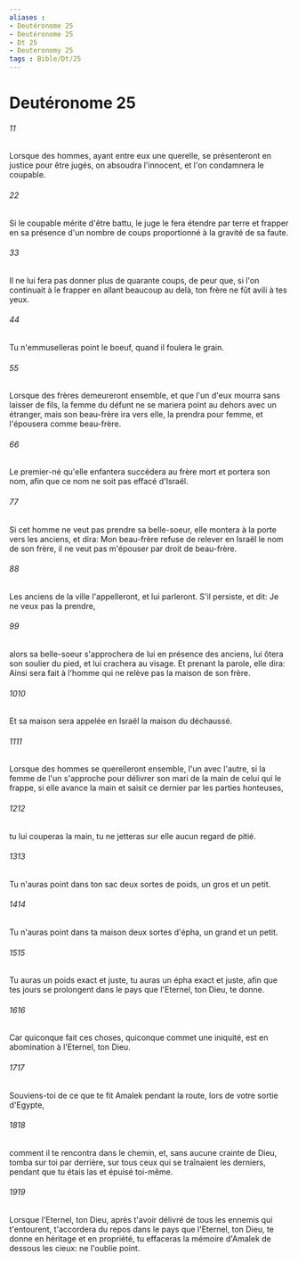 ```yaml
---
aliases : 
- Deutéronome 25
- Deutéronome 25
- Dt 25
- Deuteronomy 25
tags : Bible/Dt/25
---
```


# Deutéronome 25

###### 11
Lorsque des hommes, ayant entre eux une querelle, se présenteront en justice pour être jugés, on absoudra l'innocent, et l'on condamnera le coupable.
###### 22
Si le coupable mérite d'être battu, le juge le fera étendre par terre et frapper en sa présence d'un nombre de coups proportionné à la gravité de sa faute.
###### 33
Il ne lui fera pas donner plus de quarante coups, de peur que, si l'on continuait à le frapper en allant beaucoup au delà, ton frère ne fût avili à tes yeux.
###### 44
Tu n'emmuselleras point le boeuf, quand il foulera le grain.
###### 55
Lorsque des frères demeureront ensemble, et que l'un d'eux mourra sans laisser de fils, la femme du défunt ne se mariera point au dehors avec un étranger, mais son beau-frère ira vers elle, la prendra pour femme, et l'épousera comme beau-frère.
###### 66
Le premier-né qu'elle enfantera succédera au frère mort et portera son nom, afin que ce nom ne soit pas effacé d'Israël.
###### 77
Si cet homme ne veut pas prendre sa belle-soeur, elle montera à la porte vers les anciens, et dira: Mon beau-frère refuse de relever en Israël le nom de son frère, il ne veut pas m'épouser par droit de beau-frère.
###### 88
Les anciens de la ville l'appelleront, et lui parleront. S'il persiste, et dit: Je ne veux pas la prendre,
###### 99
alors sa belle-soeur s'approchera de lui en présence des anciens, lui ôtera son soulier du pied, et lui crachera au visage. Et prenant la parole, elle dira: Ainsi sera fait à l'homme qui ne relève pas la maison de son frère.
###### 1010
Et sa maison sera appelée en Israël la maison du déchaussé.
###### 1111
Lorsque des hommes se querelleront ensemble, l'un avec l'autre, si la femme de l'un s'approche pour délivrer son mari de la main de celui qui le frappe, si elle avance la main et saisit ce dernier par les parties honteuses,
###### 1212
tu lui couperas la main, tu ne jetteras sur elle aucun regard de pitié.
###### 1313
Tu n'auras point dans ton sac deux sortes de poids, un gros et un petit.
###### 1414
Tu n'auras point dans ta maison deux sortes d'épha, un grand et un petit.
###### 1515
Tu auras un poids exact et juste, tu auras un épha exact et juste, afin que tes jours se prolongent dans le pays que l'Eternel, ton Dieu, te donne.
###### 1616
Car quiconque fait ces choses, quiconque commet une iniquité, est en abomination à l'Eternel, ton Dieu.
###### 1717
Souviens-toi de ce que te fit Amalek pendant la route, lors de votre sortie d'Egypte,
###### 1818
comment il te rencontra dans le chemin, et, sans aucune crainte de Dieu, tomba sur toi par derrière, sur tous ceux qui se traînaient les derniers, pendant que tu étais las et épuisé toi-même.
###### 1919
Lorsque l'Eternel, ton Dieu, après t'avoir délivré de tous les ennemis qui t'entourent, t'accordera du repos dans le pays que l'Eternel, ton Dieu, te donne en héritage et en propriété, tu effaceras la mémoire d'Amalek de dessous les cieux: ne l'oublie point.
